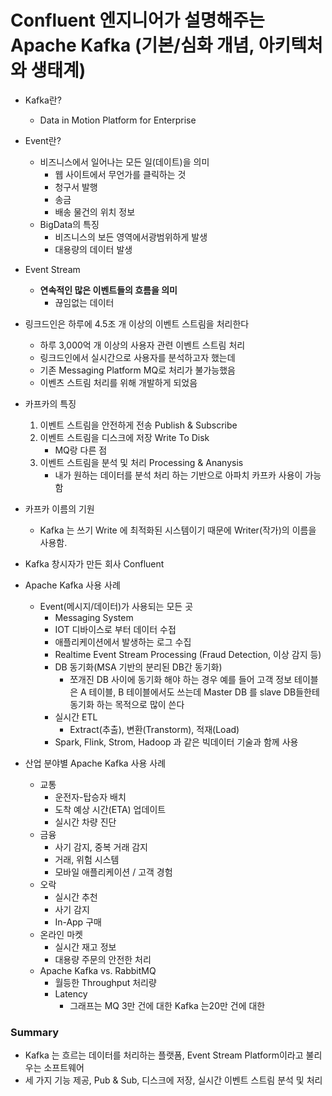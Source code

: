 # Confluent 엔지니어가 설명해주는 Apache Kafka (기본/심화 개념, 아키텍처와 생태계)

- Kafka란?
  - Data in Motion Platform for Enterprise

- Event란?
  - 비즈니스에서 일어나는 모든 일(데이트)을 의미
    - 웹 사이트에서 무언가를 클릭하는 것
    - 청구서 발행
    - 송금 
    - 배송 물건의 위치 정보 
  - BigData의 특징
    - 비즈니스의 보든 영역에서광범위하게 발생
    - 대용량의 데이터 발생
- Event Stream 
  - **연속적인 많은 이벤트들의 흐름을 의미**
    - 끊임없는 데이터 
- 링크드인은 하루에 4.5조 개 이상의 이벤트 스트림을 처리한다
  - 하루 3,000억 개 이상의 사용자 관련 이벤트 스트림 처리 
  - 링크드인에서 실시간으로 사용자를 분석하고자 했는데
  - 기존 Messaging Platform MQ로 처리가 불가능했음
  - 이벤츠 스트림 처리를 위해 개발하게 되었음 
- 카프카의 특징
  1. 이벤트 스트림을 안전하게 전송 Publish & Subscribe
  2. 이벤트 스트림을 디스크에 저장 Write To Disk
     - MQ랑 다른 점 
  3. 이벤트 스트림을 분석 및 처리 Processing & Ananysis 
     - 내가 원하는 데이터를 분석 처리 하는 기반으로 아파치 카프카 사용이 가능함 
- 카프카 이름의 기원
  -  Kafka 는 쓰기 Write 에 최적화된 시스템이기 때문에 Writer(작가)의 이름을 사용함. 
- Kafka 창시자가 만든 회사 Confluent 
- Apache Kafka 사용 사례
  - Event(메시지/데이터)가 사용되는 모든 곳 
    - Messaging System
    - IOT 디바이스로 부터 데이터 수접
    - 애플리케이션에서 발생하는 로그 수집 
    - Realtime Event Stream Processing (Fraud Detection, 이상 감지 등)
    - DB 동기화(MSA 기반의 분리된 DB간 동기화)
      - 쪼개진 DB 사이에 동기화 해야 하는 경우 예를 들어 고객 정보 테이블은 A 테이블, B 테이블에서도 쓰는데 Master DB 를 slave DB들한테 동기화 하는 목적으로 많이 쓴다 
    - 실시간 ETL 
      - Extract(추출), 변환(Transtorm), 적재(Load)
    -  Spark, Flink, Strom, Hadoop 과 같은 빅데이터 기술과 함께 사용
- 산업 분야별 Apache Kafka 사용 사례
  - 교통 
    - 운전자-탑승자 배치 
    - 도착 예상 시간(ETA) 업데이트 
    - 실시간 차량 진단
  - 금융
    - 사기 감지, 중복 거래 감지
    - 거래, 위험 시스템
    - 모바일 애플리케이션 / 고객 경험 
  - 오락
    - 실시간 추천
    - 사기 감지
    - In-App 구매 
  - 온라인 마켓
    - 실시간 재고 정보 
    - 대용량 주문의 안전한 처리 
  - Apache Kafka vs. RabbitMQ 
    - 월등한 Throughput 처리량 
    - Latency 
      - 그래프는 MQ 3만 건에 대한 Kafka 는20만 건에 대한



### Summary

- Kafka 는 흐르는 데이터를 처리하는 플랫폼, Event Stream Platform이라고 불리우는 소프트웨어 
- 세 가지 기능 제공, Pub & Sub, 디스크에 저장, 실시간 이벤트 스트림 분석 및 처리 